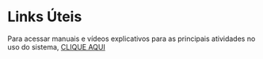 # Links Úteis

Para acessar manuais e vídeos explicativos para as principais atividades no uso do sistema, [CLIQUE AQUI](https://processoeletronico.es.gov.br/edocs-manuais-e-videos)
